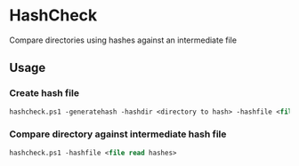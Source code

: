 # HashCheck
 Compare directories using hashes against an intermediate file

## Usage
### Create hash file
```ps
hashcheck.ps1 -generatehash -hashdir <directory to hash> -hashfile <file to store hashes>
```

### Compare directory against intermediate hash file
```ps
hashcheck.ps1 -hashfile <file read hashes>
```